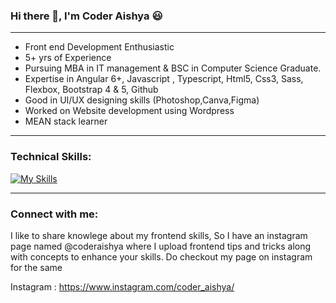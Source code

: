### Hi there  👋,  I'm Coder Aishya :smiley:
_________________________________________________________________________________________________________________________________________________________________________

- Front end Development Enthusiastic 
- 5+ yrs of Experience
- Pursuing MBA in IT management & BSC in Computer Science Graduate.
- Expertise in Angular 6+, Javascript , Typescript, Html5, Css3, Sass, Flexbox, Bootstrap 4 & 5, Github
- Good in UI/UX designing skills (Photoshop,Canva,Figma)
- Worked on Website development using Wordpress
- MEAN stack learner



_________________________________________________________________________________________________________________________________________________________________________
### Technical Skills:

[![My Skills](https://skillicons.dev/icons?i=angular,js,html,css,bootstrap,git,gitlab,jquery,wordpress&theme=light)](https://github.com/coderaishya)

_________________________________________________________________________________________________________________________________________________________________________
 ### Connect with me:

I like to share knowlege about my frontend skills, So I have an instagram page named @coderaishya where I upload frontend tips and tricks along with 
concepts to enhance your skills. Do checkout my page on instagram for the same  

Instagram : https://www.instagram.com/coder_aishya/

